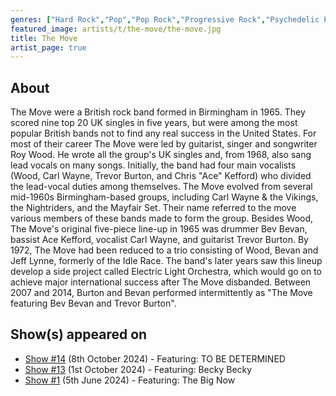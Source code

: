 ```yaml
---
genres: ["Hard Rock","Pop","Pop Rock","Progressive Rock","Psychedelic Pop","Psychedelic Rock","Freakbeat"]
featured_image: artists/t/the-move/the-move.jpg
title: The Move
artist_page: true
---
```

## About

The Move were a British rock band formed in Birmingham in 1965. They scored nine top 20 UK singles in five years, but were among the most popular British bands not to find any real success in the United States. For most of their career The Move were led by guitarist, singer and songwriter Roy Wood. He wrote all the group's UK singles and, from 1968, also sang lead vocals on many songs. Initially, the band had four main vocalists (Wood, Carl Wayne, Trevor Burton, and Chris "Ace" Kefford) who divided the lead-vocal duties among themselves.
The Move evolved from several mid-1960s Birmingham-based groups, including Carl Wayne & the Vikings, the Nightriders, and the Mayfair Set. Their name referred to the move various members of these bands made to form the group. Besides Wood, The Move's original five-piece line-up in 1965 was drummer Bev Bevan, bassist Ace Kefford, vocalist Carl Wayne, and guitarist Trevor Burton. By 1972, The Move had been reduced to a trio consisting of Wood, Bevan and Jeff Lynne, formerly of the Idle Race. The band's later years saw this lineup develop a side project called Electric Light Orchestra, which would go on to achieve major international success after The Move disbanded.
Between 2007 and 2014, Burton and Bevan performed intermittently as "The Move featuring Bev Bevan and Trevor Burton".



## Show(s) appeared on

- [Show #14](/shows/featuring-to-be-determined/) (8th October 2024) - Featuring: TO BE DETERMINED
- [Show #13](/shows/featuring-becky-becky/) (1st October 2024) - Featuring: Becky Becky
- [Show #1](/shows/featuring-the-big-now/) (5th June 2024) - Featuring: The Big Now

